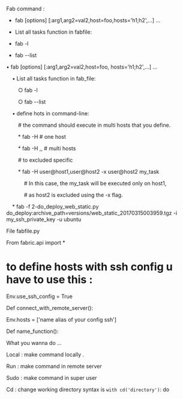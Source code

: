 Fab command :

- fab [options] <command> [:arg1,arg2=val2,host=foo,hosts='h1;h2',...] …
- List all tasks function in fabfile:

- fab -l
- fab --list

• fab [options] <command> [:arg1,arg2=val2,host=foo, hosts='h1;h2',...] …

    • List all tasks function in fab_file:

        ○ fab -l

        ○ fab --list

    • define hots in command-line:

        # the command should execute in multi hosts that you define.

        * fab -H <hosts name> # one host

        * fab -H <hosts name>,<hostname>,<hosts name> # multi hosts

        # to excluded specific <hostname>

        * fab -H user@host1,user@host2 -x user@host2 my_task

            # In this case, the my_task will be executed only on host1,

            # as host2 is excluded using the -x flag.

    * fab -f 2-do_deploy_web_static.py do_deploy:archive_path=versions/web_static_20170315003959.tgz -i my_ssh_private_key -u ubuntu

File fabfile.py

From fabric.api import *

# to define hosts with ssh config u have to use this :

Env.use_ssh_config = True

Def connect_with_remote_server():

Env.hosts = ['name alias of your config ssh']

Def name_function():

What you wanna do …

Local : make command locally .

Run : make command in remote server

Sudo : make command in super user

Cd : change working directory syntax is `with cd('directory')`: do